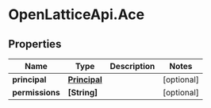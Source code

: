 # OpenLatticeApi.Ace

## Properties
Name | Type | Description | Notes
------------ | ------------- | ------------- | -------------
**principal** | [**Principal**](Principal.md) |  | [optional] 
**permissions** | **[String]** |  | [optional] 


